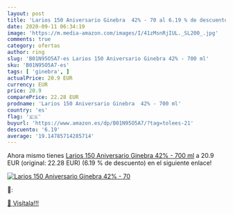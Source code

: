 ```yaml
---
layout: post
title: 'Larios 150 Aniversario Ginebra  42% - 70 al 6.19 % de descuento'
date: 2020-09-11 06:34:19
image: 'https://m.media-amazon.com/images/I/41zMsnRjIUL._SL200_.jpg'
comments: true
category: ofertas
author: ring
slug: 'B01N95O5A7-es Larios 150 Aniversario Ginebra 42% - 700 ml'
sku: 'B01N95O5A7-es'
tags: [ 'ginebra', ]
actualPrice: 20.9 EUR
currency: EUR
price: 20.9
comparePrice: 22.28 EUR
prodname: 'Larios 150 Aniversario Ginebra  42% - 700 ml'
country: 'es'
flag: '🇪🇸'
buyurl: 'https://www.amazon.es/dp/B01N95O5A7/?tag=tolees-21'
descuento: '6.19'
average: '19.14785714285714'
---
```


Ahora mismo tienes [Larios 150 Aniversario Ginebra  42% - 700 ml](https://www.amazon.es/dp/B01N95O5A7/?tag=tolees-21) a 20.9 EUR (original: 22.28 EUR) (6.19 %  de descuento) en el siguiente enlace!

[![Larios 150 Aniversario Ginebra  42% - 70](https://m.media-amazon.com/images/I/41zMsnRjIUL._SL200_.jpg)](https://www.amazon.es/dp/B01N95O5A7/?tag=tolees-21)

🔎:


[🛒 Visítala!!!](https://www.amazon.es/dp/B01N95O5A7/?tag=tolees-21)
